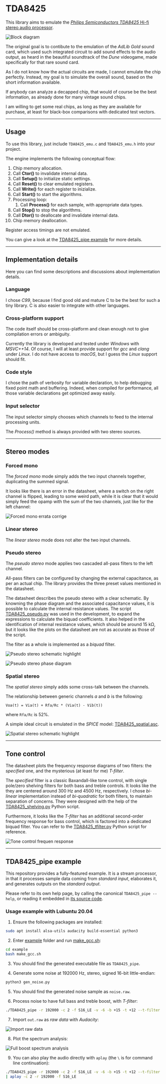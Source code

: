 # TDA8425

This library aims to emulate the
[*Philips Semiconductors TDA8425* Hi-fi stereo audio processor](doc/TDA8425.pdf).

![Block diagram](doc/block_diagram.png)

The original goal is to contibute to the emulation of the *AdLib Gold* sound
card, which used such integrated circuit to add sound effects to the audio
output, as heard in the beautiful soundtrack of the *Dune* videogame, made
specifically for that rare sound card.

As I do not know how the actual circuits are made, I cannot emulate the chip
perfectly. Instead, my goal is to simulate the overall sound, based on the
short information available.

If anybody can analyze a decapped chip, that would of course be the best
information, as already done for many vintage sound chips.

I am willing to get some real chips, as long as they are available for
purchase, at least for black-box comparisons with dedicated test vectors.

_______________________________________________________________________________

## Usage

To use this library, just include `TDA8425_emu.c` and `TDA8425_emu.h`
into your project.

The engine implements the following conceptual flow:

1. Chip memory allocation.
2. Call **Ctor()** to invalidate internal data.
3. Call **Setup()** to initialize static settings.
4. Call **Reset()** to clear emulated registers.
5. Call **Write()** for each register to inizialize.
6. Call **Start()** to start the algorithms.
7. Processing loop:
    1. Call **Process()** for each sample, with appropriate data types.
8. Call **Stop()** to stop the algorithms.
9. Call **Dtor()** to deallocate and invalidate internal data.
10. Chip memory deallocation.

Register access timings are not emulated.

You can give a look at the [TDA8425_pipe example](example/TDA8425_pipe.c) for
more details.

_______________________________________________________________________________

## Implementation details

Here you can find some descriptions and discussions about implementation
details.


### Language

I chose *C99*, because I find good old and mature C to be the best for such a
tiny library. C is also easier to integrate with other languages.


### Cross-platform support

The code itself should be cross-platform and clean enough not to give
compilation errors or ambiguity.

Currently the library is developed and tested under *Windows* with *MSVC++14*.
Of course, I will at least provide support for *gcc* and *clang* under *Linux*.
I do not have access to *macOS*, but I guess the *Linux* support should fit.


### Code style

I chose the path of verbosity for variable declaration, to help debugging fixed
point math and buffering. Indeed, when compiled for performance, all those
variable declarations get optimized away easily.


### Input selector

The input selector simply chooses which channels to feed to the internal
processing units.

The *Process()* method is always provided with two stereo sources.

_______________________________________________________________________________

## Stereo modes

### Forced mono

The *forced mono* mode simply adds the two input channels together, duplicating
the summed signal.

It looks like there is an error in the datasheet, where a switch on the right
channel is flipped, leading to some weird path, while it is clear that it would
simply feed the opamp with the sum of the two channels, just like for the left
channel:

![Forced mono errata corrige](doc/mono_errata.png)

### Linear stereo

The *linear stereo* mode does not alter the two input channels.


### Pseudo stereo

The *pseudo stereo* mode applies two cascaded all-pass filters to the left
channel.

All-pass filters can be configured by changing the external capacitance, as per
an actual chip. The library provides the three preset values mentioned in the
datasheet.

The datasheet describes the pseudo stereo with a clear schematic.
By knowning the phase diagram and the associated capacitance values, it is
possible to calculate the internal resistance values.
The script [TDA8425_pseudo.py](tools/TDA8425_pseudo.py) was used in the
development, to expand the expressions to calculate the biquad coefficients.
It also helped in the identification of internal resistance values, which
should be around 15 kΩ, but it looks like the plots on the datasheet are not as
accurate as those of the script.

The filter as a whole is implemented as a *biquad* filter.

![Pseudo stereo schematic highlight](doc/TDA8425_pseudo.png)

![Pseudo stereo phase diagram](doc/pseudo_phase.png)


### Spatial stereo

The *spatial stereo* simply adds some cross-talk between the channels.

The relationship between generic channels *a* and *b* is the following:

    Voa(t) = Via(t) + Rfa/Rc * (Via(t) - Vib(t))

where `Rfa/Rc` is 52%.

A simple ideal circuit is emulated in the *SPICE* model:
[TDA8425_spatial.asc](tools/TDA8425_spatial.asc).

![Spatial stereo schematic highlight](doc/TDA8425_spatial.png)

_______________________________________________________________________________

## Tone control

The datasheet plots the frequency response diagrams of two filters: the
*specified* one, and the mysterious (at least for me) *T-filter*.

The *specified* filter is a classic Baxandall-like tone control, with single
pole/zero shelving filters for both bass and treble controls.
It looks like the they are centered around 300 Hz and 4500 Hz, respectively.
I chose *bi-linear* implementation instead of *bi-quadratic* for both filters,
to maintain separation of concerns.
They were designed with the help of the
[TDA8425_shelving.py](tools/TDA8425_shelving.py) Python script.


Furthermore, it looks like the *T-filter* has an additional second-order
frequency response for bass control, which is factored into a dedicated biquad
filter. You can refer to the
[TDA8425_tfilter.py](tools/TDA8425_tfilter.py) Python script for reference.

![Tone control frequen response](doc/tone_control.png)

_______________________________________________________________________________

## TDA8425_pipe example

This repository provides a fully-featured example. It is a stream processor, in
that it processes sample data coming from *standard input*, elaborates it, and
generates outputs on the *standard output*.

Please refer to its own help page, by calling the canonical
`TDA8425_pipe --help`, or reading it embedded in
[its source code](example/TDA8425_pipe.c).

### Usage example with Lubuntu 20.04

1. Ensure the following packages are installed:

```bash
sudo apt install alsa-utils audacity build-essential python3
```

2. Enter [example](example) folder and run [make_gcc.sh](example/make_gcc.sh):

```bash
cd example
bash make_gcc.sh
```

3. You should find the generated executable file as `TDA8425_pipe`.

4. Generate some noise at 192000 Hz, stereo, signed 16-bit little-endian:

```bash
python3 gen_noise.py
```

5. You should find the generated noise sample as `noise.raw`.

6. Process noise to have full bass and treble boost, with *T-filter*:

```bash
./TDA8425_pipe -r 192000 -c 2 -f S16_LE -v -6 -b +15 -t +12 --t-filter < noise.raw > out.raw
```

7. Import `out.raw` as *raw data* with *Audacity*:

![Import raw data](doc/import_raw_data.png)

8. Plot the spectrum analysis:

![Full boost spectrum analysis](doc/full_boost.png)

9. You can also play the audio directly with `aplay` (the `\` is for command
   line continuation):

```bash
./TDA8425_pipe -r 192000 -c 2 -f S16_LE -v -6 -b +15 -t +12 --t-filter < noise.raw \
| aplay -c 2 -r 192000 -f S16_LE
```
